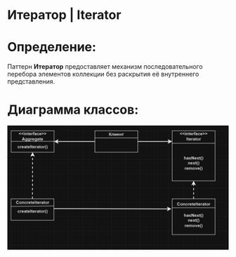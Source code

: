 # Итератор | Iterator

# Определение:
Паттерн **Итератор** предоставляет механизм последовательного перебора элементов коллекции без раскрытия её
внутреннего представления.

# Диаграмма классов:

![image](diagram/iterator.PNG )</h2>